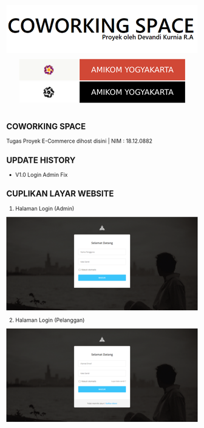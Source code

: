 <p align="center">
  <a href="https://vandi.id">
    <img src="https://raw.githubusercontent.com/devandikurniarestuandika/icon/master/logo.png?raw=true" />
  </a>
</p>
<p align="center">
  <a href="http://amikom.ac.id/"><img src="https://raw.githubusercontent.com/devandikurniarestuandika/icon/master/perpuslite/amikomstyle.svg"></a><a href="http://amikom.ac.id/"><img src="https://raw.githubusercontent.com/devandikurniarestuandika/icon/master/perpuslite/amikomblack.svg"></a>
  <br>
  <br>
</p>

## COWORKING SPACE

Tugas Proyek E-Commerce dihost disini | NIM : 18.12.0882

## UPDATE HISTORY

- V1.0 Login Admin Fix

## CUPLIKAN LAYAR WEBSITE

1. Halaman Login (Admin)
<img src="https://raw.githubusercontent.com/devandikurniarestuandika/coworking/main/Screenshot/login.png" width="600"/>
</a>

2. Halaman Login (Pelanggan)
<img src="https://raw.githubusercontent.com/devandikurniarestuandika/coworking/main/Screenshot/login-pelanggan.png" width="600"/>
</a>
